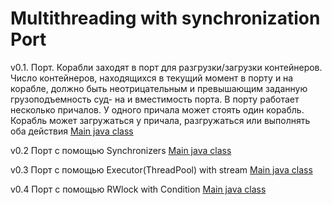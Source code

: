 # Multithreading with synchronization Port

v0.1. Порт. Корабли заходят в порт для разгрузки/загрузки контейнеров. Число
контейнеров, находящихся в текущий момент в порту и на корабле, должно
быть неотрицательным и превышающим заданную грузоподъемность суд-
на и вместимость порта. В порту работает несколько причалов. У одного
причала может стоять один корабль. Корабль может загружаться у причала,
разгружаться или выполнять оба действия
[Main java class](.src/main/java/ua/port/v1/Main1.java)

v0.2 Порт с помощью Synchronizers
[Main java class](.src/main/java/ua/port/v2/Main1.java)

v0.3 Порт с помощью Executor(ThreadPool) with stream
[Main java class](.src/main/java/ua/port/v3/Main1.java)

v0.4 Порт с помощью RWlock with Condition
[Main java class](.src/main/java/ua/port/v4/Main1.java)
